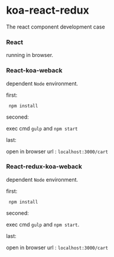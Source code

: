 # koa-react-redux
The react component development case

### React
running in browser.

### React-koa-weback

dependent `Node` environment.

first:
```
 npm install
```

seconed:

exec cmd `gulp` and `npm start`

last:

open in browser url : `localhost:3000/cart`

### React-redux-koa-weback
dependent `Node` environment.

first:
```
 npm install
```

seconed:

exec cmd `gulp` and `npm start`.

last:

open in browser url : `localhost:3000/cart`
